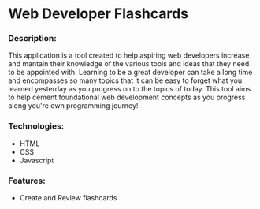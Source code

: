 # Web Developer Flashcards


### Description:
This application is a tool created to help aspiring web developers increase and mantain their knowledge of the various tools and ideas that they need to be appointed with.
Learning to be a great developer can take a long time and encompasses so many topics that it can be easy to forget what you learned yesterday as you progress on to the topics of today. This tool aims to help cement foundational web development concepts as you progress along you're own programming journey!


### Technologies:
- HTML
- CSS
- Javascript


### Features:
- Create and Review flashcards